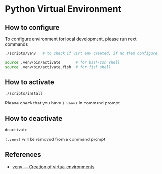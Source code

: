 # Python Virtual Environment

## How to configure

To configure environment for local development, please run next commands

```sh
./scripts/venv   # to check if virt env created, if no them configure

source .venv/bin/activate       # for bash/zsh shell
source .venv/bin/activate.fish  # for fish shell
```

## How to activate

```sh
./scripts/install
```
Please check that you have `(.venv)` in command prompt

## How to deactivate

```sh
deactivate
```

`(.venv)` will be removed from a command prompt

## References

- [venv — Creation of virtual environments](https://docs.python.org/3.11/library/venv.html)


